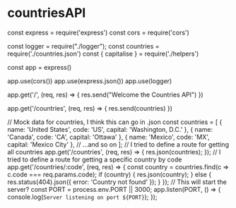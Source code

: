 # countriesAPI
const express = require('express')
const cors = require('cors')

const logger = require("./logger");
const countries = require('./countries.json')
const { capitalise } = require('./helpers')

const app = express()

app.use(cors())
app.use(express.json())
app.use(logger)

app.get('/', (req, res) => {
  res.send("Welcome the Countries API")
})

app.get('/countries', (req, res) => {
  res.send(countries)
})

// Mock data for countries, I think this can go in .json
const countries = [
  { name: 'United States', code: 'US', capital: 'Washington, D.C.' },
  { name: 'Canada', code: 'CA', capital: 'Ottawa' },
  { name: 'Mexico', code: 'MX', capital: 'Mexico City' },
  // ...and so on
];
// I tried to define a route for getting all countries
app.get('/countries', (req, res) => {
  res.json(countries);
});
// I tried to define a route for getting a specific country by code
app.get('/countries/:code', (req, res) => {
  const country = countries.find(c => c.code === req.params.code);
  if (country) {
    res.json(country);
  } else {
    res.status(404).json({ error: 'Country not found' });
  }
});
// This will start the server?
const PORT = process.env.PORT || 3000;
app.listen(PORT, () => {
  console.log(`Server listening on port ${PORT}`);
});
